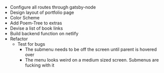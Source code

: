 -   Configure all routes through gatsby-node
-   Design layout of portfolio page
-   Color Scheme
-   Add Poem-Tree to extras
-   Devise a list of book links
-   Build backend function on netlify
-   Refactor
    -   Test for bugs
        -   The submenu needs to be off the screen until parent is hovered over
        -   The menu looks weird on a medium sized screen. Submenus are fucking with it
